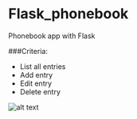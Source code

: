 # Flask_phonebook
Phonebook app with Flask

###Criteria:
* List all entries 
* Add entry
* Edit entry 
* Delete entry

![alt text](https://github.com/AutumnColeman/Flask_phonebook/digitalpb_front.png "Front Page")
